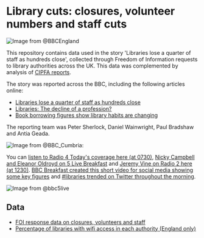 # Library cuts: closures, volunteer numbers and staff cuts

![Image from @BBCEngland](https://pbs.twimg.com/media/CetbYziWIAEw8N4.jpg)

This repository contains data used in the story 'Libraries lose a quarter of staff as hundreds close', collected through Freedom of Information requests to library authorities across the UK. This data was complemented by analysis of [CIPFA reports](http://www.cipfa.org/services/statistics/comparative-profiles/public-libraries).

The story was reported across the BBC, including the following articles online:

* [Libraries lose a quarter of staff as hundreds close](http://www.bbc.co.uk/news/uk-england-35707956)
* [Libraries: The decline of a profession?](http://www.bbc.co.uk/news/uk-england-35724957)
* [Book borrowing figures show library habits are changing](http://www.bbc.co.uk/news/uk-england-35788332)

The reporting team was Peter Sherlock, Daniel Wainwright, Paul Bradshaw and Antia Geada.

![Image from @BBC_Cumbria:](https://pbs.twimg.com/media/Ces4VfHWEAAfliU.jpg)

You can [listen to Radio 4 Today's coverage here (at 0730)](http://www.bbc.co.uk/programmes/b074x312), [Nicky Campbell and Eleanor Oldroyd on 5 Live Breakfast](http://www.bbc.co.uk/programmes/b074z5m5) and [Jeremy Vine on Radio 2 here (at 1230)](http://www.bbc.co.uk/programmes/b074lfpf). [BBC Breakfast created this short video for social media showing some key figures](https://twitter.com/BBCBreakfast/status/714703963078176768) and [#libraries trended on Twitter throughout the morning](https://twitter.com/WeNeedLibraries/status/714758162704953347). 

![Image from @bbc5live](https://pbs.twimg.com/media/CetKLYuWEAA8sFj.jpg)

## Data

* [FOI response data on closures, volunteers and staff](https://github.com/BBC-Data-Unit/libraries/blob/master/library_closures_BBC.csv)
* [Percentage of libraries with wifi access in each authority (England only)](https://github.com/BBC-Data-Unit/libraries/blob/master/LibrariesWithWiFiPoints.csv)

